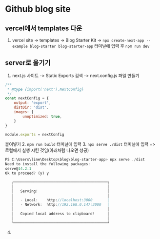 # Github blog site
## vercel에서 templates 다운
1. vercel site -> templates -> Blog Starter Kit -> `npx create-next-app --example blog-starter blog-starter-app` 터미널에 입력 후 `npm run dev`

## server로 옮기기
1. next.js 사이트 -> Static Exports 검색 -> next.config.js 파일 만들기
```js
/**
 * @type {import('next').NextConfig}
 */
const nextConfig = {
    output: 'export',
    distDir: 'dist',
    images: {
        unoptimized: true,
    }
}

module.exports = nextConfig
```
붙여넣기
2. `npm run build` 터미널에 입력
3. `npx serve ./dist` 터미널에 입력 => 로컬에서 실행 시킨 것임(아래처럼 나오면 성공)
```js
PS C:\Users\line\Desktop\blog\blog-starter-app> npx serve ./dist
Need to install the following packages:
serve@14.2.1
Ok to proceed? (y) y

   ┌───────────────────────────────────────────┐
   │                                           │
   │   Serving!                                │
   │                                           │
   │   - Local:    http://localhost:3000       │
   │   - Network:  http://192.168.0.147:3000   │
   │                                           │
   │   Copied local address to clipboard!      │
   │                                           │
   └───────────────────────────────────────────┘
```
4. 